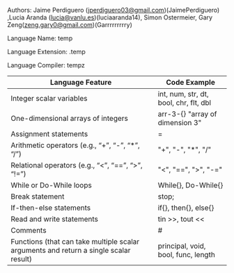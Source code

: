 Authors: Jaime Perdiguero (jperdiguero03@gmail.com)(JaimePerdiguero) ,Lucia Aranda (lucia@vanlu.es)(luciaaranda14), Simon Ostermeier, Gary Zeng(zeng.gary0@gmail.com)(Garrrrrrrrry)

Language Name: temp 

Language Extension: .temp

Language Compiler: tempz

| Language Feature  | Code Example |
| ------------- | ------------- |
| Integer scalar variables | int, num, str, dt, bool, chr, flt, dbl |
| One-dimensional arrays of integers |  arr-3-{}  "array of dimension 3"|
| Assignment statements | = |
| Arithmetic operators (e.g., “+”, “-”, “*”, “/”) | "+", "-", "*", "/" |
| Relational operators (e.g., “<”, “==”, “>”, “!=”) | "<", "==", ">", "-="|
| While or Do-While loops | While{},  Do-While{} |
| Break statement | stop; |
| If-then-else statements	| if{}, then{}, else{} |
| Read and write statements | tin >>, tout <<|
| Comments | # |
| Functions (that can take multiple scalar arguments and return a single scalar result) | principal, void, bool, func, length |
